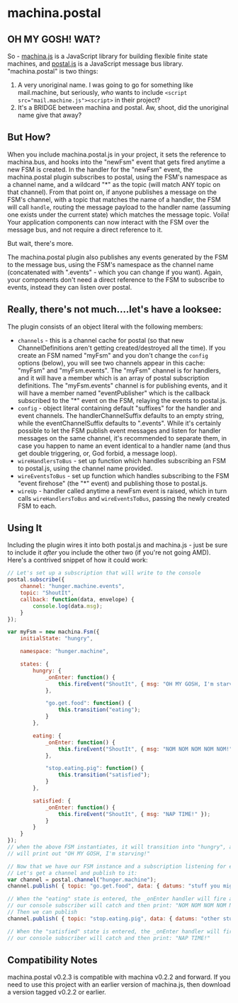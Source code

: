 # machina.postal

## OH MY GOSH!  WAT?
So - [machina.js](https://github.com/ifandelse/machina.js) is a JavaScript library for building flexible finite state machines, and [postal.js](https://github.com/ifandelse/postal.js) is a JavaScript message bus library.  "machina.postal" is two things:

1. A very unoriginal name.  I was going to go for something like mail.machine, but seriously, *who* wants to include `<script src="mail.machine.js"><script>` in their project?
2. It's a BRIDGE between machina and postal.  Aw, shoot, did the unoriginal name give that away?

## But How?
When you include machina.postal.js in your project, it sets the reference to machina.bus, and hooks into the "newFsm" event that gets fired anytime a new FSM is created.
In the handler for the "newFsm" event, the machina.postal plugin subscribes to postal, using the FSM's namespace as a channel name, and a wildcard "*" as the topic (will match ANY topic on that channel).  From that point on, if anyone publishes a message on the FSM's channel, with a topic that matches the name of a handler, the FSM will call `handle`, routing the message payload to the handler name (assuming one exists under the current state) which matches the message topic.  Voila!  Your application components can now interact with the FSM over the message bus, and not require a direct reference to it.

But wait, there's more.

The machina.postal plugin also publishes any events generated by the FSM to the message bus, using the FSM's namespace as the channel name (concatenated with ".events" - which you can change if you want).  Again, your components don't need a direct reference to the FSM to subscribe to events, instead they can listen over postal.

## Really, there's not much....let's have a looksee:
The plugin consists of an object literal with the following members:

* `channels` - this is a channel cache for postal (so that new ChannelDefinitions aren't getting created/destroyed all the time).  If you create an FSM named "myFsm" and you don't change the `config` options (below), you will see two channels appear in this cache: "myFsm" and "myFsm.events".  The "myFsm" channel is for handlers, and it will have a member which is an array of postal subscription definitions.  The "myFsm.events" channel is for publishing events, and it will have a member named "eventPublisher" which is the callback subscribed to the "*" event on the FSM, relaying the events to postal.js.
* `config` - object literal containing default "suffixes" for the handler and event channels.  The handlerChannelSuffix defaults to an empty string, while the eventChannelSuffix defaults to ".events".  While it's certainly possible to let the FSM publish event messages and listen for handler messages on the same channel, it's recommended to separate them, in case you happen to name an event identical to a handler name (and thus get double triggering, or, God forbid, a message loop).
* `wireHandlersToBus` - set up function which handles subscribing an FSM to postal.js, using the channel name provided.
* `wireEventsToBus` - set up function which handles subscribing to the FSM "event firehose" (the "*" event) and publishing those to postal.js.
* `wireUp` - handler called anytime a newFsm event is raised, which in turn calls `wireHandlersToBus` and `wireEventsToBus`, passing the newly created FSM to each.

## Using It
Including the plugin wires it into both postal.js and machina.js - just be sure to include it *after* you include the other two (if you're not going AMD).  Here's a contrived snippet of how it could work:

```javascript
// Let's set up a subscription that will write to the console
postal.subscribe({
	channel: "hunger.machine.events",
	topic: "ShoutIt",
	callback: function(data, envelope) {
		console.log(data.msg);
	}
});

var myFsm = new machina.Fsm({
	initialState: "hungry",

	namespace: "hunger.machine",

	states: {
		hungry: {
			_onEnter: function() {
				this.fireEvent("ShoutIt", { msg: "OH MY GOSH, I'm starving" });
			},

			"go.get.food": function() {
				this.transition("eating");
			}
		},

		eating: {
		    _onEnter: function() {
                this.fireEvent("ShoutIt", { msg: "NOM NOM NOM NOM NOM!" });
            },

            "stop.eating.pig": function() {
                this.transition("satisfied");
            }
		},

		satisfied: {
		    _onEnter: function() {
                this.fireEvent("ShoutIt", { msg: "NAP TIME!" });
            }
		}
	}
});
// when the above FSM instantiates, it will transition into "hungry", and our console subscription
// will print out "OH MY GOSH, I'm starving!"

// Now that we have our FSM instance and a subscription listening for events (above)
// Let's get a channel and publish to it:
var channel = postal.channel("hunger.machine");
channel.publish( { topic: "go.get.food", data: { datums: "stuff you might want to send to the FSM handler" } } );

// When the "eating" state is entered, the _onEnter handler will fire and publish an event which
// our console subscriber will catch and then print: "NOM NOM NOM NOM NOM!"
// Then we can publish
channel.publish( { topic: "stop.eating.pig", data: { datums: "other stuff you might want to send to the FSM" } } );

// When the "satisfied" state is entered, the _onEnter handler will fire and publish an event which
// our console subscriber will catch and then print: "NAP TIME!"

```

## Compatibility Notes
machina.postal v0.2.3 is compatible with machina v0.2.2 and forward.  If you need to use this project with an earlier version of machina.js, then download a version tagged v0.2.2 or earlier.